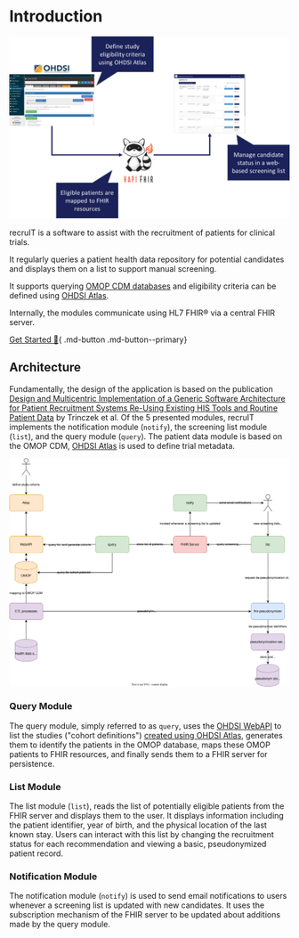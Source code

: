 # Introduction

![recruIT Graphical Abstract](_img/diagrams/recruit-graphical-abstract.png)

recruIT is a software to assist with the recruitment of patients for clinical trials.

It regularly queries a patient health data repository for potential candidates and displays them on
a list to support manual screening.

It supports querying [OMOP CDM databases](https://www.ohdsi.org/data-standardization/the-common-data-model/)
and eligibility criteria can be defined using [OHDSI Atlas](https://www.ohdsi.org/atlas-a-unified-interface-for-the-ohdsi-tools/).

Internally, the modules communicate using HL7 FHIR® via a central FHIR server.

[Get Started 🚀](./getting-started/installation.md){ .md-button .md-button--primary}

## Architecture

Fundamentally, the design of the application is based on the publication [Design and Multicentric Implementation of a Generic Software Architecture for Patient Recruitment Systems Re-Using Existing HIS Tools and Routine Patient Data](https://dx.doi.org/10.4338%2FACI-2013-07-RA-0047) by Trinczek et al.
Of the 5 presented modules, recruIT implements the notification module (`notify`), the screening list module (`list`),
and the query module (`query`). The patient data module is based on the OMOP CDM, [OHDSI Atlas](https://github.com/OHDSI/Atlas)
is used to define trial metadata.

![recruIT Architecture](_img/diagrams/recruit-components.svg)

### Query Module

The query module, simply referred to as `query`, uses the [OHDSI WebAPI](https://github.com/OHDSI/WebAPI) to list the
studies ("cohort definitions") [created using OHDSI Atlas](https://ohdsi.github.io/TheBookOfOhdsi/Cohorts.html#Cohorts),
generates them to identify the patients in the OMOP database, maps these OMOP patients to FHIR resources, and finally sends
them to a FHIR server for persistence.

### List Module

The list module (`list`), reads the list of potentially eligible patients from the FHIR server and displays them to the user.
It displays information including the patient identifier, year of birth, and the physical location of the last known stay. Users
can interact with this list by changing the recruitment status for each recommendation and viewing a basic, pseudonymized
patient record.

### Notification Module

The notification module (`notify`) is used to send email notifications to users whenever a screening list is updated
with new candidates. It uses the subscription mechanism of the FHIR server to be updated about additions made by the
query module.
